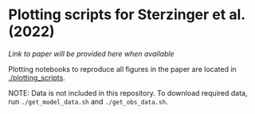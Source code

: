 # Plotting scripts for Sterzinger et al. (2022)

*Link to paper will be provided here when available*

Plotting notebooks to reproduce all figures in the paper are located in [./plotting_scripts](./plotting_scripts).

NOTE: Data is not included in this repository. To download required data, run `./get_model_data.sh` and `./get_obs_data.sh`.
